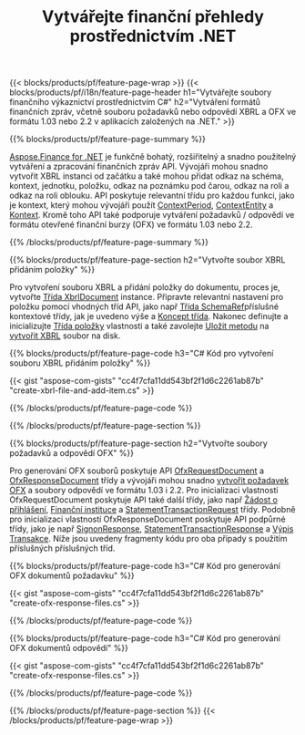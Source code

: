 ﻿---
title: Vytvářejte finanční přehledy prostřednictvím .NET
url: /cs/net/create/
description:  C# kód pro vytváření finančních přehledů v XBRL a OFX soubory požadavků nebo odpovědí prostřednictvím knihovny .NET.
---
{{< blocks/products/pf/feature-page-wrap >}}
{{< blocks/products/pf/i18n/feature-page-header h1="Vytvářejte soubory finančního výkaznictví prostřednictvím C#" h2="Vytváření formátů finančních zpráv, včetně souboru požadavků nebo odpovědí XBRL a OFX ve formátu 1.03 nebo 2.2 v aplikacích založených na .NET." >}}

{{% blocks/products/pf/feature-page-summary %}}

[Aspose.Finance for .NET](https://products.aspose.com/finance/net/) je funkčně bohatý, rozšiřitelný a snadno použitelný vytváření a zpracování finančních zpráv API. Vývojáři mohou snadno vytvořit XBRL instanci od začátku a také mohou přidat odkaz na schéma, kontext, jednotku, položku, odkaz na poznámku pod čarou, odkaz na roli a 
odkaz na roli oblouku. API poskytuje relevantní třídu pro každou funkci, jako je kontext, který mohou vývojáři použít [ContextPeriod](https://apireference.aspose.com/finance/net/aspose.finance.xbrl/contextperiod), [ContextEntity](https://apireference.aspose.com/finance/net/aspose.finance.xbrl/contextentity) a [Kontext](https://apireference.aspose.com/finance/net/aspose.finance.xbrl/context). 
Kromě toho API také podporuje vytváření požadavků / odpovědí ve formátu otevřené finanční burzy (OFX) ve formátu 1.03 nebo 2.2.

{{% /blocks/products/pf/feature-page-summary %}}

{{% blocks/products/pf/feature-page-section h2="Vytvořte soubor XBRL přidáním položky" %}}

Pro vytvoření souboru XBRL a přidání položky do dokumentu, proces je, vytvořte [Třída XbrlDocument](https://apireference.aspose.com/finance/net/aspose.finance.xbrl/xbrldocument) instance. Připravte relevantní nastavení pro položku pomocí vhodných tříd API, jako např [Třída SchemaRef](https://apireference.aspose.com/finance/net/aspose.finance.xbrl/schemaref)příslušné kontextové třídy, jak je uvedeno výše a [Koncept třída](https://apireference.aspose.com/finance/net/aspose.finance.xbrl/concept). Nakonec definujte a inicializujte [Třída položky](https://apireference.aspose.com/finance/net/aspose.finance.xbrl/item) vlastnosti a také zavolejte [Uložit metodu](https://apireference.aspose.com/finance/net/aspose.finance.xbrl.xbrldocument/save/methods/1) na [vytvořit XBRL](https://products.aspose.com/finance/net/create/xbrl/) soubor na disk.

{{% blocks/products/pf/feature-page-code h3="C# Kód pro vytvoření souboru XBRL přidáním položky" %}}

{{< gist "aspose-com-gists" "cc4f7cfa11dd543bf2f1d6c2261ab87b" "create-xbrl-file-and-add-item.cs" >}} 

{{% /blocks/products/pf/feature-page-code %}}

{{% /blocks/products/pf/feature-page-section %}}

{{% blocks/products/pf/feature-page-section h2="Vytvořte soubory požadavků a odpovědí OFX" %}}


Pro generování OFX souborů poskytuje API [OfxRequestDocument](https://apireference.aspose.com/finance/net/aspose.finance.ofx/ofxrequestdocument) a [OfxResponseDocument](https://apireference.aspose.com/finance/net/aspose.finance.ofx/ofxresponsedocument) třídy a vývojáři mohou snadno [vytvořit požadavek OFX](https://products.aspose.com/finance/net/create/ofx-request/) a soubory odpovědí ve formátu 1.03 i 2.2. Pro inicializaci vlastností OfxRequestDocument poskytuje API také další třídy, jako např [Žádost o přihlášení](https://apireference.aspose.com/finance/net/aspose.finance.ofx.signon/signonrequest), [Finanční instituce](https://apireference.aspose.com/finance/net/aspose.finance.ofx.signon/financialinstitution) a [StatementTransactionRequest](https://apireference.aspose.com/finance/net/aspose.finance.ofx.bank/statementtransactionrequest) třídy. Podobně pro inicializaci vlastností OfxResponseDocument poskytuje API podpůrné třídy, jako je např [SignonResponse](https://apireference.aspose.com/finance/net/aspose.finance.ofx.signon/signonresponse),  [StatementTransactionResponse](https://apireference.aspose.com/finance/net/aspose.finance.ofx.bank/statementtransactionresponse) a [Výpis Transakce](https://apireference.aspose.com/finance/net/aspose.finance.ofx/statementtransaction). Níže jsou uvedeny fragmenty kódu pro oba případy s použitím příslušných příslušných tříd.

{{% blocks/products/pf/feature-page-code h3="C# Kód pro generování OFX dokumentů požadavku" %}}

{{< gist "aspose-com-gists" "cc4f7cfa11dd543bf2f1d6c2261ab87b" "create-ofx-response-files.cs" >}} 

{{% /blocks/products/pf/feature-page-code %}}

{{% blocks/products/pf/feature-page-code h3="C# Kód pro generování OFX dokumentů odpovědí" %}}

{{< gist "aspose-com-gists" "cc4f7cfa11dd543bf2f1d6c2261ab87b" "create-ofx-response-files.cs" >}} 

{{% /blocks/products/pf/feature-page-code %}}

{{% /blocks/products/pf/feature-page-section %}}
{{< /blocks/products/pf/feature-page-wrap >}}